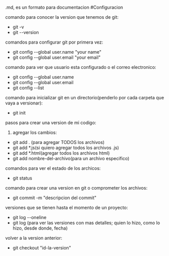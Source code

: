 .md, es un formato para documentacion 
#Configuracion 

comando para conocer la version que tenemos de git:
-  git -v
- git --version

comandos para configurar git por primera vez:
-  git config --global user.name "your name"
-  git config --global user.email "your email"

comando para ver que usuario esta configurado o el correo electronico:
- git config --global user.name
- git config --global user.email
- git config --list


comando para inicializar git en un directorio(penderlo por cada carpeta que vaya a versionar):
- git init

pasos para crear una version de mi codigo:
1. agregar los cambios:
- git add . (para agregar TODOS los archivos)
- git add *.js(si quiero agregar todos los archivos .js)
- git add *.html(agregar todos los archivos html)
- git add nombre-del-archivo(para un archivo especifico)

comandos para ver el estado de los archicos:
- git status

comando para crear una version en git o comprometer los archivos:
- git commit -m "descripcion del commit"

versiones que se tienen hasta el momento de un proyecto:
- git log --oneline
- git log (para ver las versiones con mas detalles; quien lo hizo, como lo hizo, desde donde, fecha)

volver a la version anterior:
- git checkout "id-la-version"







